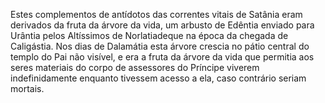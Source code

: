 ﻿Estes complementos de antídotos das correntes vitais de Satânia eram derivados da fruta da árvore da vida, um arbusto de Edêntia enviado para Urântia pelos Altíssimos de Norlatiadeque na época da chegada de Caligástia. Nos dias de Dalamátia esta árvore crescia no pátio central do templo do Pai não visível, e era a fruta da árvore da vida que permitia aos seres materiais do corpo de assessores do Príncipe viverem indefinidamente enquanto tivessem acesso a ela, caso contrário seriam mortais.